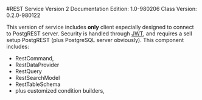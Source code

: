 #REST Service Version 2
Documentation Edition: 1.0-980206
Class Version: 0.2.0-980122

This version of service includes **only** client especially designed to connect to PostgREST server.
Security is handled through [JWT](components-jwt.md), and requires a sell setup PostgREST 
(plus PostgreSQL server obviously).
This component includes:
+ RestCommand,
+ RestDataProvider
+ RestQuery
+ RestSearchModel
+ RestTableSchema
+ plus customized condition builders,
